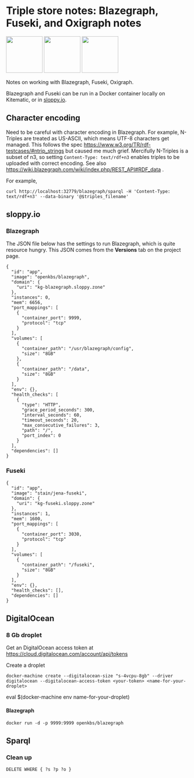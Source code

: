 # Triple store notes: Blazegraph, Fuseki, and Oxigraph notes

<img src="https://raw.githubusercontent.com/rdmpage/blazegraph-fuseki-notes/master/blazegraph_by_systap_favicon.png" height="100">
<img src="https://raw.githubusercontent.com/rdmpage/blazegraph-fuseki-notes/master/quS6q6Yu.png" height="100">
<img src="https://raw.githubusercontent.com/rdmpage/blazegraph-fuseki-notes/master/64649343" height="100">

Notes on working with Blazegraph, Fuseki, Oxigraph.

Blazegraph and Fuseki can be run in a Docker container locally on Kitematic, or in [sloppy.io](https://sloppy.io).

## Character encoding

Need to be careful with character encoding in Blazegraph. For example, N-Triples are treated as US-ASCII, which means UTF-8 characters get managed. This follows the spec https://www.w3.org/TR/rdf-testcases/#ntrip_strings but caused me much grief. Mercifully N-Triples is a subset of n3, so setting ```Content-Type: text/rdf+n3``` enables triples to be uploaded with correct encoding. See also https://wiki.blazegraph.com/wiki/index.php/REST_API#RDF_data .

For example, 
```
curl http://localhost:32779/blazegraph/sparql -H 'Content-Type: text/rdf+n3' --data-binary '@$triples_filename'
```


## sloppy.io

### Blazegraph

The JSON file below has the settings to run Blazegraph, which is quite resource hungry. This JSON comes from the **Versions** tab on the project page.

```
{
  "id": "app",
  "image": "openkbs/blazegraph",
  "domain": {
    "uri": "kg-blazegraph.sloppy.zone"
  },
  "instances": 0,
  "mem": 6656,
  "port_mappings": [
    {
      "container_port": 9999,
      "protocol": "tcp"
    }
  ],
  "volumes": [
    {
      "container_path": "/usr/blazegraph/config",
      "size": "8GB"
    },
    {
      "container_path": "/data",
      "size": "8GB"
    }
  ],
  "env": {},
  "health_checks": [
    {
      "type": "HTTP",
      "grace_period_seconds": 300,
      "interval_seconds": 60,
      "timeout_seconds": 20,
      "max_consecutive_failures": 3,
      "path": "/",
      "port_index": 0
    }
  ],
  "dependencies": []
}
```

### Fuseki

```
{
  "id": "app",
  "image": "stain/jena-fuseki",
  "domain": {
    "uri": "kg-fuseki.sloppy.zone"
  },
  "instances": 1,
  "mem": 1600,
  "port_mappings": [
    {
      "container_port": 3030,
      "protocol": "tcp"
    }
  ],
  "volumes": [
    {
      "container_path": "/fuseki",
      "size": "8GB"
    }
  ],
  "env": {},
  "health_checks": [],
  "dependencies": []
}
```

## DigitalOcean

### 8 Gb droplet

Get an DigitalOcean access token at https://cloud.digitalocean.com/account/api/tokens

Create a droplet

```
docker-machine create --digitalocean-size "s-4vcpu-8gb" --driver digitalocean --digitalocean-access-token <your-token> <name-for-your-droplet>
```
eval $(docker-machine env name-for-your-droplet)

#### Blazegraph

```
docker run -d -p 9999:9999 openkbs/blazegraph
```

## Sparql

### Clean up

```
DELETE WHERE { ?s ?p ?o }
```


